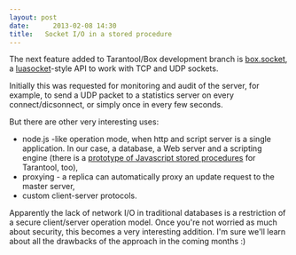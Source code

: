 ```yaml
---
layout: post
date:      2013-02-08 14:30
title:   Socket I/O in a stored procedure
---
```


The next feature added to Tarantool/Box development branch is <a href="http://tarantool.org/dist/master/tarantool_user_guide.html#sp-box-socket">box.socket</a>, a <a href="http://w3.impa.br/~diego/software/luasocket/">luasocket</a>-style API to work with TCP and UDP sockets. 

Initially this was requested for monitoring and audit of the server, for example, to send a UDP packet to a statistics server on every connect/dicsonnect, or simply once in every few seconds.

But there are other very interesting uses:
- node.js -like operation mode, when http and script server is a single application. In our case, a database, a Web server and a scripting engine (there is a <a href="https://github.com/rtsisyk/tarantool/tree/js">prototype of Javascript stored procedures</a> for Tarantool, too),
- proxying - a replica can automatically proxy an update request to the master server,
- custom client-server protocols.

Apparently the lack of network I/O in traditional databases is a restriction of a secure client/server operation model. Once you're not worried as much about security, this becomes a very interesting addition. I'm sure we'll learn about all the drawbacks of the approach in the coming months :)
